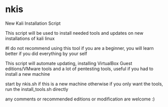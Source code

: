# nkis
New Kali Installation Script

This script will be used to install needed tools and updates on new installations of kali linux 

#I do not recommend using this tool if you are a beginner, you will learn better if you did everything by your self

This script will automate updating, installing VirtualBox Guest editions/VMware tools and a lot of pentesting tools, useful if you had to install a new machine

start by nkis.sh if this is a new machine
otherwise if you only want the tools, run the install_tools.sh directly

any comments or recommended editions or modification are welcome :)

